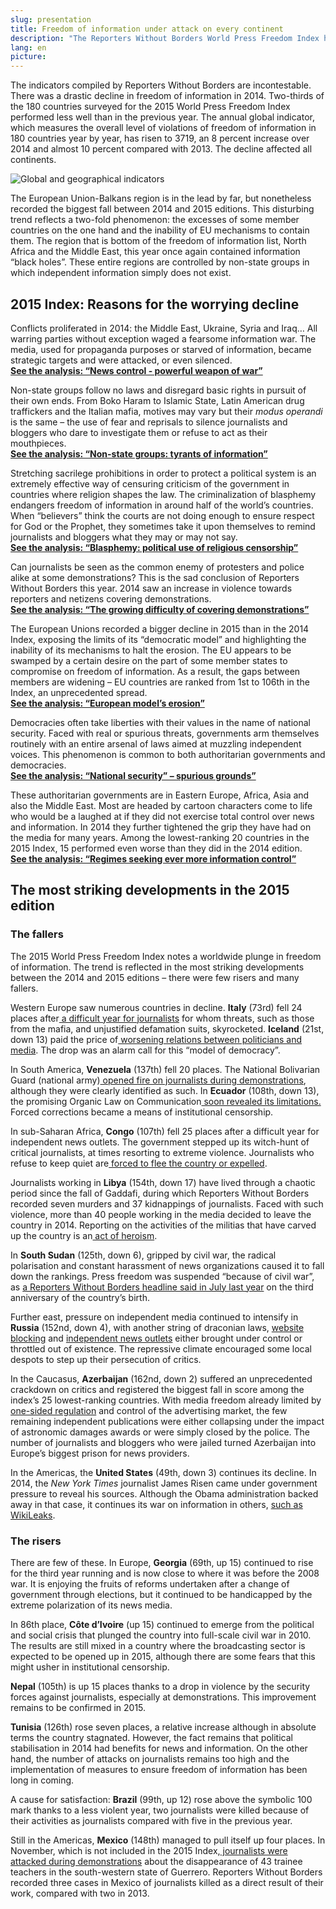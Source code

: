 ```yaml
---
slug: presentation
title: Freedom of information under attack on every continent
description: "The Reporters Without Borders World Press Freedom Index highlights the worldwide deterioration in freedom of information in 2014. Press freedom, challenged by conflicts, the growing threat from non-state operatives, violence during demonstrations or resulting from the financial and economic crisis, is in retreat on all five continents. The organization examines this disturbing trend in seven thematic analyses."
lang: en
picture:
---
```


The indicators compiled by Reporters Without Borders are incontestable. There was a drastic decline in freedom of information in 2014. Two-thirds of the 180 countries surveyed for the 2015 World Press Freedom Index performed less well than in the previous year. The annual global indicator, which measures the overall level of violations of freedom of information in 180 countries year by year, has risen to 3719, an 8 percent increase over 2014 and almost 10 percent compared with 2013. The decline affected all continents.

![Global and geographical indicators](http://fr.rsf.org/IMG/png/indices_en.png "Indices")

The European Union-Balkans region is in the lead by far, but nonetheless recorded the biggest fall between 2014 and 2015 editions. This disturbing trend reflects a two-fold phenomenon: the excesses of some member countries on the one hand and the inability of EU mechanisms to contain them. The region that is bottom of the freedom of information list, North Africa and the Middle East, this year once again contained information “black holes”.  These entire regions are controlled by non-state groups in which independent information simply does not exist. 

## 2015 Index: Reasons for the worrying decline

Conflicts proliferated in 2014: the Middle East, Ukraine, Syria and Iraq…
All warring parties without exception waged a fearsome information war. The media, used for propaganda purposes or starved of information, became strategic targets and were attacked, or even silenced.  
[**See the analysis: “News control - powerful weapon of war”**](http://index.rsf.org/#!/themes/news-control-weapon)

Non-state groups follow no laws and disregard basic rights in pursuit of their own ends. From Boko Haram to Islamic State, Latin American drug traffickers and the Italian mafia, motives may vary but their _modus operandi_ is the same – the use of fear and reprisals to silence journalists and bloggers who dare to investigate them or refuse to act as their mouthpieces.  
[**See the analysis: “Non-state groups: tyrants of information”**](http://index.rsf.org/#!/themes/non-states-groups-tyrants-of-information)

Stretching sacrilege prohibitions in order to protect a political system is an extremely effective way of censuring criticism of the government in countries where religion shapes the law. The criminalization of blasphemy endangers freedom of information in around half of the world’s countries. When “believers” think the courts are not doing enough to ensure respect for God or the Prophet, they sometimes take it upon themselves to remind journalists and bloggers what they may or may not say.  
[**See the analysis: “Blasphemy: political use of religious censorship”**](http://index.rsf.org/#!/themes/blasphemy-political-use-of-religious-censorship)

Can journalists be seen as the common enemy of protesters and police alike at some demonstrations? This is the sad conclusion of Reporters Without Borders this year. 2014 saw an increase in violence towards reporters and netizens covering demonstrations.  
[**See the analysis: “The growing difficulty of covering demonstrations”**](http://index.rsf.org/#!/themes/demonstrations-becoming-hazardous)

The European Unions recorded a bigger decline in 2015 than in the 2014 Index, exposing the limits of its “democratic model” and highlighting the inability of its mechanisms to halt the erosion. The EU appears to be swamped by a certain desire on the part of some member states to compromise on freedom of information. As a result, the gaps between members are widening – EU countries are ranked from 1st to 106th in the Index, an unprecedented spread.  
[**See the analysis: “European model’s erosion”**](http://index.rsf.org/#!/themes/european-union-model-erosion)

Democracies often take liberties with their values in the name of national security. Faced with real or spurious threats, governments arm themselves routinely with an entire arsenal of laws aimed at muzzling independent voices. This phenomenon is common to both authoritarian governments and democracies.  
[**See the analysis: “National security” – spurious grounds”**](http://index.rsf.org/#!/themes/national-security-spurious-grounds)

These authoritarian governments are in Eastern Europe, Africa, Asia and also the Middle East. Most are headed by cartoon characters come to life who would be a laughed at if they did not exercise total control over news and information. In 2014 they further tightened the grip they have had on the media for many years. Among the lowest-ranking 20 countries in the 2015 Index, 15 performed even worse than they did in the 2014 edition.  
[**See the analysis: “Regimes seeking ever more information control”**](http://index.rsf.org/#!/themes/regimes-seeking-more-control)

## The most striking developments in the 2015 edition

### The fallers

The 2015 World Press Freedom Index notes a worldwide plunge in freedom of information. The trend is reflected in the most striking developments between the 2014 and 2015 editions – there were few risers and many fallers.

Western Europe saw numerous countries in decline. **Italy** (73rd) fell 24 places after[ a difficult year for journalists](http://en.rsf.org/italy.html) for whom threats, such as those from the mafia, and unjustified defamation suits, skyrocketed. **Iceland** (21st, down 13) paid the price of[ worsening relations between politicians and media](http://en.rsf.org/iceland-freedom-of-information-in-decline-19-11-2014,47248.html). The drop was an alarm call for this “model of democracy”.

In South America, **Venezuela** (137th) fell 20 places. The National Bolivarian Guard (national army)[ opened fire on journalists during demonstrations](http://en.rsf.org/venezuela-soldiers-target-three-journalists-16-05-2014,46298.html), although they were clearly identified as such. In **Ecuador** (108th, down 13), the promising Organic Law on Communication[ soon revealed its limitations.](http://rsf.org/supercom/en.html) Forced corrections became a means of institutional censorship.

In sub-Saharan Africa, **Congo** (107th) fell 25 places after a difficult year for independent news outlets. The government stepped up its witch-hunt of critical journalists, at times resorting to extreme violence. Journalists who refuse to keep quiet are[ forced to flee the country or expelled](http://en.rsf.org/congo-are-the-congolese-authorities-29-09-2014,47039.html).

Journalists working in **Libya** (154th, down 17) have lived through a chaotic period since the fall of Gaddafi, during which Reporters Without Borders recorded seven murders and 37 kidnappings of journalists. Faced with such violence, more than 40 people working in the media decided to leave the country in 2014. Reporting on the activities of the militias that have carved up the country is an[ act of heroism](http://en.rsf.org/libya-libya-still-extremely-dangerous-14-10-2014,47108.html).

In **South Sudan** (125th, down 6), gripped by civil war, the radical polarisation and constant harassment of news organizations caused it to fall down the rankings. Press freedom was suspended “because of civil war”, as [a Reporters Without Borders headline said in July last year](http://en.rsf.org/south-sudan-media-freedom-on-hold-in-south-11-07-2014,46620.html) on the third anniversary of the country’s birth.   

Further east, pressure on independent media continued to intensify in **Russia** (152nd, down 4), with another string of draconian laws, [website blocking](http://en.rsf.org/russia-how-far-will-the-crackdown-on-13-03-2014,46003.html) and [independent news outlets](http://en.rsf.org/russia-lenta-ru-website-is-latest-13-03-2014,45996.html) either brought under control or throttled out of existence. The repressive climate encouraged some local despots to step up their persecution of critics.

In the Caucasus, **Azerbaijan** (162nd, down 2) suffered an unprecedented crackdown on critics and registered the biggest fall in score among the index’s 25 lowest-ranking countries. With media freedom already limited by [one-sided regulation](http://en.rsf.org/IMG/pdf/running_scared_ipga_report_2012.pdf) and control of the advertising market, the few remaining independent publications were either collapsing under the impact of astronomic damages awards or were simply closed by the police. The number of journalists and bloggers who were jailed turned Azerbaijan into Europe’s biggest prison for news providers.

In the Americas, the **United States** (49th, down 3) continues its decline. In 2014, the _New York Times_ journalist James Risen came under government pressure to reveal his sources. Although the Obama administration backed away in that case, it continues its war on information in others, [such as WikiLeaks](http://en.rsf.org/united-states-leaked-documents-show-how-us-20-02-2014,45907.html).

### The risers

There are few of these. In Europe, **Georgia** (69th, up 15) continued to rise for the third year running and is now close to where it was before the 2008 war. It is enjoying the fruits of reforms undertaken after a change of government through elections, but it continued to be handicapped by the extreme polarization of its news media. 

In 86th place, **Côte d’Ivoire** (up 15) continued to emerge from the political and social crisis that plunged the country into full-scale civil war in 2010. The results are still mixed in a country where the broadcasting sector is expected to be opened up in 2015, although there are some fears that this might usher in institutional censorship.  

**Nepal** (105th) is up 15 places thanks to a drop in violence by the security forces against journalists, especially at demonstrations. This improvement remains to be confirmed in 2015.

**Tunisia** (126th) rose seven places, a relative increase although in absolute terms the country stagnated.  However, the fact remains that political stabilisation in 2014 had benefits for news and information. On the other hand, the number of attacks on journalists remains too high and the implementation of measures to ensure freedom of information has been long in coming.  

A cause for satisfaction: **Brazil** (99th, up 12) rose above the symbolic 100 mark thanks to a less violent year, two journalists were killed because of their activities as journalists compared with five in the previous year.

Still in the Americas, **Mexico** (148th) managed to pull itself up four places. In November, which is not included in the 2015 Index,[ journalists were attacked during demonstrations](http://en.rsf.org/mexico-another-14-journalists-injured-in-25-11-2014,47270.html) about the disappearance of 43 trainee teachers in the south-western state of Guerrero. Reporters Without Borders recorded three cases in Mexico of journalists killed as a direct result of their work, compared with two in 2013.

